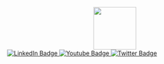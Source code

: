 <div id="header" align="center">
  <img src="https://media.giphy.com/media/vs5y14mkgmZOVukgmE/giphy.gif" width="100">
</div>
<div id="badges">
  <a href="your-linkedin-URL">
     <img src="https://img.shields.io/badge/LinkedIn-blue?style=for-the-badge&logo=linkedin&logoColor=white" alt="LinkedIn Badge"/>
  </a>
  <a href="your-youtube-URL">
    <img src="https://img.shields.io/badge/YouTube-red?style=for-the-badge&logo=youtube&logoColor=white" alt="Youtube Badge"/>
  </a>
  <a href="your-twitter-URL">
    <img src="https://img.shields.io/badge/Twitter-blue?style=for-the-badge&logo=twitter&logoColor=white" alt="Twitter Badge"/>
  </a>
</div>
